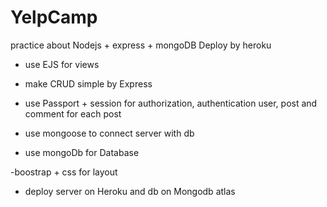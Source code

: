 # YelpCamp
practice about Nodejs + express + mongoDB Deploy by heroku

- use EJS for views

- make CRUD simple by Express

- use Passport + session for authorization, authentication user, post and comment for each post 

- use mongoose to connect server with db

- use mongoDb for Database 

-boostrap + css for layout

- deploy server on Heroku and db on Mongodb atlas
